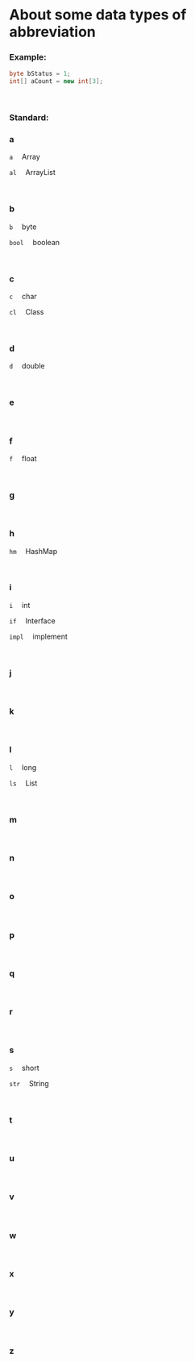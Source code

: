 # About some data types of abbreviation

### Example:   

```java
byte bStatus = 1;
int[] aCount = new int[3];
```

<br>

### Standard:

### a

`a`       &emsp;Array

`al`     &emsp;ArrayList

<br>

### b

`b`     &emsp;byte

`bool`     &emsp;boolean

<br>

### c

`c`     &emsp;char

`cl`     &emsp;Class

<br>

### d

`d`     &emsp;double

<br>

### e

<br>

### f

`f`     &emsp;float

<br>

### g

<br>

### h

`hm`     &emsp;HashMap

<br>

### i

`i`     &emsp;int

`if`     &emsp;Interface

`impl`     &emsp;implement

<br>

### j

<br>

### k

<br>

### l

`l`     &emsp;long

`ls`     &emsp;List

<br>

### m

<br>

### n

<br>

### o

<br>

### p

<br>

### q

<br>

### r

<br>

### s

`s`     &emsp;short

`str`     &emsp;String

<br>

### t

<br>

### u

<br>

### v

<br>

### w

<br>

### x

<br>

### y

<br>

### z

<br>



